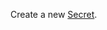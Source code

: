 Create a new
[Secret](https://docs.mongodb.com/realm/values-and-secrets/define-and-manage-secrets).
